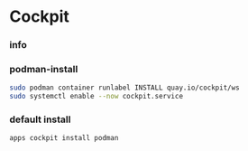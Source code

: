 # Cockpit

### info


### podman-install
```sh
sudo podman container runlabel INSTALL quay.io/cockpit/ws
sudo systemctl enable --now cockpit.service
```

### default install
```sh
apps cockpit install podman
```
